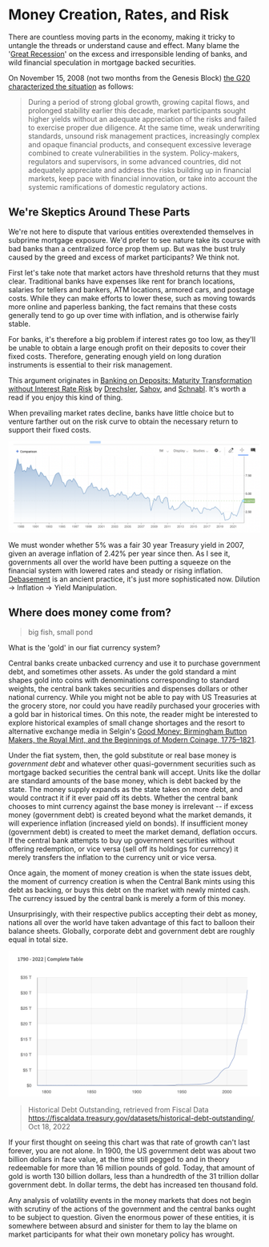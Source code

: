 # Money Creation, Rates, and Risk

There are countless moving parts in the economy, making it tricky to untangle the threads or understand cause and effect. Many blame the '[Great Recession](https://en.wikipedia.org/wiki/Great_Recession)' on the excess and irresponsible lending of banks, and wild financial speculation in mortgage backed securities.

On November 15, 2008 (not two months from the Genesis Block) [the G20 characterized the situation](https://georgewbush-whitehouse.archives.gov/news/releases/2008/11/20081115-1.html) as follows:

>  During a period of strong global growth, growing capital flows, and prolonged stability earlier this decade, market participants sought higher yields without an adequate appreciation of the risks and failed to exercise proper due diligence.  At the same time, weak underwriting standards, unsound risk management practices, increasingly complex and opaque financial products, and consequent excessive leverage combined to create vulnerabilities in the system.  Policy-makers, regulators and supervisors, in some advanced countries, did not adequately appreciate and address the risks building up in financial markets, keep pace with financial innovation, or take into account the systemic ramifications of domestic regulatory actions.

## We're Skeptics Around These Parts

We're not here to dispute that various entities overextended themselves in subprime mortgage exposure. We'd prefer to see nature take its course with bad banks than a centralized force prop them up. But was the bust truly caused by the greed and excess of market participants? We think not.

First let's take note that market actors have threshold returns that they must clear. Traditional banks have expenses like rent for branch locations, salaries for tellers and bankers, ATM locations, armored cars, and postage costs. While they can make efforts to lower these, such as moving towards more online and paperless banking, the fact remains that these costs generally tend to go up over time with inflation, and is otherwise fairly stable.

For banks, it's therefore a big problem if interest rates go too low, as they'll be unable to obtain a large enough profit on their deposits to cover their fixed costs. Therefore, generating enough yield on long duration instruments is essential to their risk management.

This argument originates in [Banking on Deposits: Maturity Transformation without Interest Rate Risk](https://pages.stern.nyu.edu/~asavov/alexisavov/Alexi_Savov_files/BankingOnDeposits.pdf) by [Drechsler](https://fnce.wharton.upenn.edu/profile/idrechsl/#research), [Sahov](https://pages.stern.nyu.edu/~asavov/alexisavov/Alexi_Savov.html), and [Schnabl](https://www.stern.nyu.edu/faculty/bio/philipp-schnabl). It's worth a read if you enjoy this kind of thing.

When prevailing market rates decline, banks have little choice but to venture farther out on the risk curve to obtain the necessary return to support their fixed costs.

![](treasury.png)

We must wonder whether 5% was a fair 30 year Treasury yield in 2007, given an average inflation of 2.42% per year since then. As I see it, governments all over the world have been putting a squeeze on the financial system with lowered rates and steady or rising inflation. [Debasement](https://en.wikipedia.org/wiki/Debasement) is an ancient practice, it's just more sophisticated now. Dilution -> Inflation -> Yield Manipulation.

## Where does money come from?
> big fish, small pond

What is the 'gold' in our fiat currency system?

Central banks create unbacked currency and use it to purchase government debt, and sometimes other assets. As under the gold standard a mint shapes gold into coins with denominations corresponding to standard weights, the central bank takes securities and dispenses dollars or other national currency. While you might not be able to pay with US Treasuries at the grocery store, nor could you have readily purchased your groceries with a gold bar in historical times. On this note, the reader might be interested to explore historical examples of small change shortages and the resort to alternative exchange media in Selgin's [Good Money: Birmingham Button Makers, the Royal Mint, and the Beginnings of Modern Coinage, 1775–1821](https://www.cato.org/books/good-money-birmingham-button-makers-royal-mint-beginnings-modern-coinage-1775-1821).

Under the fiat system, then, the gold substitute or real base money is *government debt* and whatever other quasi-government securities such as mortgage backed securities the central bank will accept. Units like the dollar are standard amounts of the base money, which is debt backed by the state. The money supply expands as the state takes on more debt, and would contract it if it ever paid off its debts. Whether the central bank chooses to mint currency against the base money is irrelevant -- if excess money (government debt) is created beyond what the market demands, it will experience inflation (increased yield on bonds). If insufficient money (government debt) is created to meet the market demand, deflation occurs. If the central bank attempts to buy up government securities without offering redemption, or vice versa (sell off its holdings for currency) it merely transfers the inflation to the currency unit or vice versa.

Once again, the moment of money creation is when the state issues debt, the moment of currency creation is when the Central Bank mints using this debt as backing, or buys this debt on the market with newly minted cash. The currency issued by the central bank is merely a form of this money.

Unsurprisingly, with their respective publics accepting their debt as money, nations all over the world have taken advantage of this fact to balloon their balance sheets. Globally, corporate debt and government debt are roughly equal in total size. 

![](debt_historical.png)
>Historical Debt Outstanding, retrieved from Fiscal Data
https://fiscaldata.treasury.gov/datasets/historical-debt-outstanding/, Oct 18, 2022

If your first thought on seeing this chart was that rate of growth can't last forever, you are not alone. In 1900, the US government debt was about two billion dollars in face value, at the time still pegged to and in theory redeemable for more than 16 million pounds of gold. Today, that amount of gold is worth 130 billion dollars, less than a hundredth of the 31 trillion dollar government debt. In dollar terms, the debt has increased ten thousand fold.

Any analysis of volatility events in the money markets that does not begin with scrutiny of the actions of the government and the central banks ought to be subject to question. Given the enormous power of these entities, it is somewhere between absurd and sinister for them to lay the blame on market participants for what their own monetary policy has wrought.